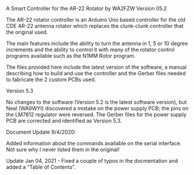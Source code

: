 A Smart Controller for the AR-22 Rotator by WA2FZW
Version 05.2

The AR-22 rotator controller is an Arduino Uno based controller for the old
CDE AR-22 antenna rotator which replaces the clunk-clunk controller that the
original used.

The main features include the ability to turn the antenna in 1, 5 or 10
degree increments and the ability to control it with many of the rotator
control programs available such as the N1MM Rotor program.

The files provided here include the latest version of the software, a manual
describing how to build and use the controller and the Gerber files needed
to fabricate the 2 custom PCBs used.

Version 5.3

No changes to the software (Version 5.2 is the latest software version), but
Neal (WA9WYI) discovered a mistake on the power supply PCB; the pins on the
LM7812 regulator were reversed. The Gerber files for the power supply PCB
are corrected and identified as Version 5.3.

Document Update 9/4/2020:

Added information about the commands available on the serial interface. Not
sure why I never listed them in the original!


Update Jan 04, 2021 - Fixed a couple of typos in the docmentation and added
a "Table of Contents".
